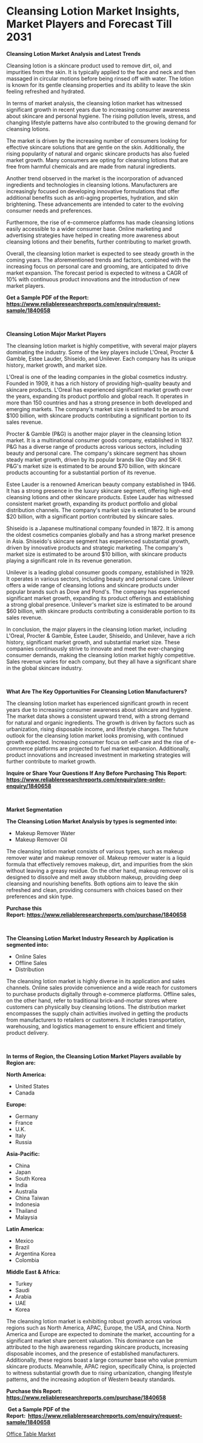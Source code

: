 <p><h1>Cleansing Lotion Market Insights, Market Players and Forecast Till 2031</h1></p><p><strong>Cleansing Lotion Market Analysis and Latest Trends</strong></p>
<p><p>Cleansing lotion is a skincare product used to remove dirt, oil, and impurities from the skin. It is typically applied to the face and neck and then massaged in circular motions before being rinsed off with water. The lotion is known for its gentle cleansing properties and its ability to leave the skin feeling refreshed and hydrated.</p><p>In terms of market analysis, the cleansing lotion market has witnessed significant growth in recent years due to increasing consumer awareness about skincare and personal hygiene. The rising pollution levels, stress, and changing lifestyle patterns have also contributed to the growing demand for cleansing lotions.</p><p>The market is driven by the increasing number of consumers looking for effective skincare solutions that are gentle on the skin. Additionally, the rising popularity of natural and organic skincare products has also fueled market growth. Many consumers are opting for cleansing lotions that are free from harmful chemicals and are made from natural ingredients.</p><p>Another trend observed in the market is the incorporation of advanced ingredients and technologies in cleansing lotions. Manufacturers are increasingly focused on developing innovative formulations that offer additional benefits such as anti-aging properties, hydration, and skin brightening. These advancements are intended to cater to the evolving consumer needs and preferences.</p><p>Furthermore, the rise of e-commerce platforms has made cleansing lotions easily accessible to a wider consumer base. Online marketing and advertising strategies have helped in creating more awareness about cleansing lotions and their benefits, further contributing to market growth.</p><p>Overall, the cleansing lotion market is expected to see steady growth in the coming years. The aforementioned trends and factors, combined with the increasing focus on personal care and grooming, are anticipated to drive market expansion. The forecast period is expected to witness a CAGR of 10% with continuous product innovations and the introduction of new market players.</p></p>
<p><strong>Get a Sample PDF of the Report:&nbsp; <a href="https://www.reliableresearchreports.com/enquiry/request-sample/1840658">https://www.reliableresearchreports.com/enquiry/request-sample/1840658</a></strong></p>
<p>&nbsp;</p>
<p><strong>Cleansing Lotion Major Market Players</strong></p>
<p><p>The cleansing lotion market is highly competitive, with several major players dominating the industry. Some of the key players include L'Oreal, Procter & Gamble, Estee Lauder, Shiseido, and Unilever. Each company has its unique history, market growth, and market size.</p><p>L'Oreal is one of the leading companies in the global cosmetics industry. Founded in 1909, it has a rich history of providing high-quality beauty and skincare products. L'Oreal has experienced significant market growth over the years, expanding its product portfolio and global reach. It operates in more than 150 countries and has a strong presence in both developed and emerging markets. The company's market size is estimated to be around $100 billion, with skincare products contributing a significant portion to its sales revenue.</p><p>Procter & Gamble (P&G) is another major player in the cleansing lotion market. It is a multinational consumer goods company, established in 1837. P&G has a diverse range of products across various sectors, including beauty and personal care. The company's skincare segment has shown steady market growth, driven by its popular brands like Olay and SK-II. P&G's market size is estimated to be around $70 billion, with skincare products accounting for a substantial portion of its revenue.</p><p>Estee Lauder is a renowned American beauty company established in 1946. It has a strong presence in the luxury skincare segment, offering high-end cleansing lotions and other skincare products. Estee Lauder has witnessed consistent market growth, expanding its product portfolio and global distribution channels. The company's market size is estimated to be around $20 billion, with a significant portion contributed by skincare sales.</p><p>Shiseido is a Japanese multinational company founded in 1872. It is among the oldest cosmetics companies globally and has a strong market presence in Asia. Shiseido's skincare segment has experienced substantial growth, driven by innovative products and strategic marketing. The company's market size is estimated to be around $10 billion, with skincare products playing a significant role in its revenue generation.</p><p>Unilever is a leading global consumer goods company, established in 1929. It operates in various sectors, including beauty and personal care. Unilever offers a wide range of cleansing lotions and skincare products under popular brands such as Dove and Pond's. The company has experienced significant market growth, expanding its product offerings and establishing a strong global presence. Unilever's market size is estimated to be around $60 billion, with skincare products contributing a considerable portion to its sales revenue.</p><p>In conclusion, the major players in the cleansing lotion market, including L'Oreal, Procter & Gamble, Estee Lauder, Shiseido, and Unilever, have a rich history, significant market growth, and substantial market size. These companies continuously strive to innovate and meet the ever-changing consumer demands, making the cleansing lotion market highly competitive. Sales revenue varies for each company, but they all have a significant share in the global skincare industry.</p></p>
<p>&nbsp;</p>
<p><strong>What Are The Key Opportunities For Cleansing Lotion Manufacturers?</strong></p>
<p><p>The cleansing lotion market has experienced significant growth in recent years due to increasing consumer awareness about skincare and hygiene. The market data shows a consistent upward trend, with a strong demand for natural and organic ingredients. The growth is driven by factors such as urbanization, rising disposable income, and lifestyle changes. The future outlook for the cleansing lotion market looks promising, with continued growth expected. Increasing consumer focus on self-care and the rise of e-commerce platforms are projected to fuel market expansion. Additionally, product innovations and increased investment in marketing strategies will further contribute to market growth.</p></p>
<p><strong>Inquire or Share Your Questions If Any Before Purchasing This Report: <a href="https://www.reliableresearchreports.com/enquiry/pre-order-enquiry/1840658">https://www.reliableresearchreports.com/enquiry/pre-order-enquiry/1840658</a></strong></p>
<p>&nbsp;</p>
<p><strong>Market Segmentation</strong></p>
<p><strong>The Cleansing Lotion Market Analysis by types is segmented into:</strong></p>
<p><ul><li>Makeup Remover Water</li><li>Makeup Remover Oil</li></ul></p>
<p><p>The cleansing lotion market consists of various types, such as makeup remover water and makeup remover oil. Makeup remover water is a liquid formula that effectively removes makeup, dirt, and impurities from the skin without leaving a greasy residue. On the other hand, makeup remover oil is designed to dissolve and melt away stubborn makeup, providing deep cleansing and nourishing benefits. Both options aim to leave the skin refreshed and clean, providing consumers with choices based on their preferences and skin type.</p></p>
<p><strong>Purchase this Report:&nbsp;<a href="https://www.reliableresearchreports.com/purchase/1840658">https://www.reliableresearchreports.com/purchase/1840658</a></strong></p>
<p>&nbsp;</p>
<p><strong>The Cleansing Lotion Market Industry Research by Application is segmented into:</strong></p>
<p><ul><li>Online Sales</li><li>Offline Sales</li><li>Distribution</li></ul></p>
<p><p>The cleansing lotion market is highly diverse in its application and sales channels. Online sales provide convenience and a wide reach for customers to purchase products digitally through e-commerce platforms. Offline sales, on the other hand, refer to traditional brick-and-mortar stores where customers can physically buy cleansing lotions. The distribution market encompasses the supply chain activities involved in getting the products from manufacturers to retailers or customers. It includes transportation, warehousing, and logistics management to ensure efficient and timely product delivery.</p></p>
<p>&nbsp;</p>
<p><strong>In terms of Region, the Cleansing Lotion Market Players available by Region are:</strong></p>
<p>
    <p> <strong> North America: </strong>
        <ul>
            <li>United States</li>
            <li>Canada</li>
        </ul>
        </p> 
    <p> <strong> Europe: </strong>
        <ul>
            <li>Germany</li>
            <li>France</li>
            <li>U.K.</li>
            <li>Italy</li>
            <li>Russia</li>
        </ul>
        </p> 
    <p> <strong> Asia-Pacific: </strong>
        <ul>
            <li>China</li>
            <li>Japan</li>
            <li>South Korea</li>
            <li>India</li>
            <li>Australia</li>
            <li>China Taiwan</li>
            <li>Indonesia</li>
            <li>Thailand</li>
            <li>Malaysia</li>
        </ul>
        </p> 
    <p> <strong> Latin America: </strong>
        <ul>
            <li>Mexico</li>
            <li>Brazil</li>
            <li>Argentina Korea</li>
            <li>Colombia</li>
        </ul>
        </p> 
    <p> <strong> Middle East & Africa: </strong>
        <ul>
            <li>Turkey</li>
            <li>Saudi</li>
            <li>Arabia</li>
            <li>UAE</li>
            <li>Korea</li>
        </ul>
    </p>
    </p>
<p><p>The cleansing lotion market is exhibiting robust growth across various regions such as North America, APAC, Europe, the USA, and China. North America and Europe are expected to dominate the market, accounting for a significant market share percent valuation. This dominance can be attributed to the high awareness regarding skincare products, increasing disposable incomes, and the presence of established manufacturers. Additionally, these regions boast a large consumer base who value premium skincare products. Meanwhile, APAC region, specifically China, is projected to witness substantial growth due to rising urbanization, changing lifestyle patterns, and the increasing adoption of Western beauty standards.</p></p>
<p><strong>Purchase this Report: <a href="https://www.reliableresearchreports.com/purchase/1840658">https://www.reliableresearchreports.com/purchase/1840658</a></strong></p>
<p>&nbsp;<strong>Get a Sample PDF of the Report:&nbsp;&nbsp;<a href="https://www.reliableresearchreports.com/enquiry/request-sample/1840658">https://www.reliableresearchreports.com/enquiry/request-sample/1840658</a></strong></p>
<p><strong></strong></p>
<p><p><a href="https://github.com/JameTravis/Market-Research-Report-List-3/blob/main/office-table-market.md">Office Table Market</a></p></p>